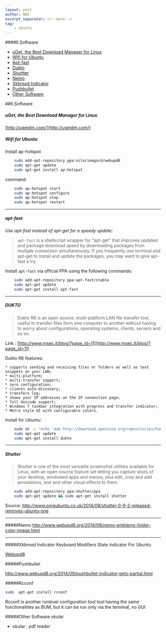 ```yaml
---
layout: post
author: NDC
excerpt_separator: <!--more-->
tag:
    - ubuntu
---
```



####II.Software

- [uGet, the Best Download Manager for Linux](#uget-the-best-download-manager-for-linux)
- [Wifi for Ubuntu](#wifi-for-ubuntu)
- [Apt-fast](#apt-fast)
- [Dukto](#dukto)
- [Shuttter](#shutter)
- [Nemo](#nemo)
- [Xkbmod Indicator](#xkbmod-indicator)
- [Pushbullet](#pushbullet)
- [Other Software](#other-software)

##II.Software


##### uGet, the Best Download Manager for Linux.
[http://ugetdm.com/](http://ugetdm.com/)

##### Wifi for Ubuntu

Install ap-hotspot

```bash
    sudo add-apt-repository ppa:nilarimogard/webupd8
    sudo apt-get update
    sudo apt-get install ap-hotspot
```
command:

```bash
    sudo ap-hotspot start
    sudo ap-hotspot configure
    sudo ap-hotspot stop
    sudo ap-hotspot restart
```

- - -

##### apt-fast

*Use apt-fast instead of apt-get for a speedy update:*
>`apt-fast` is a shellscript wrapper for “apt-get” that improves updated and package download speed by downloading packages from multiple connection simultaneously.
If you frequently use terminal and apt-get to install and update the packages, you may want to give apt-fast a try.

Install `apt-fast` via official PPA using the following commands:

```bash
    sudo add-apt-repository ppa:apt-fast/stable
    sudo apt-get update
    sudo apt-get install apt-fast
```
- - -

##### DUKTO

> Dukto R6 is an open source, multi-platform LAN file transfer tool, useful to transfer files form one computer to another without having to worry about configurations, operating systems, clients, servers and so on.

Link : [http://www.msec.it/blog/?page_id=11](http://www.msec.it/blog/?page_id=11)

Dukto R6 features:

	* supports sending and receiving files or folders as well as text snippets on your LAN;
	* multi-platform;
	* multi-transfer support;
	* zero configuration;
	* clients auto-discovery;
	* transfers log;
	* shows your IP addresses on the IP connection page;
	* full Unicode support;
	* Windows 7 taskbar integration with progress and transfer indicator;
	* Metro style UI with configurable colors.

Install for Ubuntu:

```bash
    sudo sh -c "echo 'deb http://download.opensuse.org/repositories/home:/colomboem/xUbuntu_13.10/ /' >> /etc/apt/sources.list.d/dukto.list"
    sudo apt-get update
	sudo apt-get install dukto
```

- - -
##### Shutter
> Shutter is one of the most versatile screenshot utilities available for Linux, with an open-source feature set letting you capture shots of your desktop, windowed apps and menus, plus edit, crop and add annotations, text and other visual effects to them.

```bash
	sudo add-apt-repository ppa:shutter/ppa
	sudo apt-get update && sudo apt-get install shutter
```
Source: http://www.omgubuntu.co.uk/2014/08/shutter-0-9-2-released-removes-ubuntu-one

- - -

#####Nemo
http://www.webupd8.org/2014/08/nemo-emblems-folder-color-image.html

- - -

#####Xkbmod Indicator
Keyboard Modifiers State indicator For Ubuntu

[Webupd8](http://www.webupd8.org/2014/09/keyboard-modifiers-state-indicator-for.html)

#####Pushbullet

http://www.webupd8.org/2014/09/pushbullet-indicator-gets-partial.html

#####Rcconf

```bash
sudo  apt-get install rcconf
```

Rcconf is another runlevel configuration tool tool having the same functionalities as BUM, but it can be run only via the terminal, no GUI

#####Other Software
okular

+ okular : pdf reader

